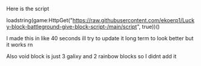 Here is the script

loadstring(game:HttpGet("https://raw.githubusercontent.com/ekoerp1/Lucky-block-battleground-give-block-script-/main/script", true))()

I made this in like 40 seconds ill try to update it long term to look better but it works rn

Also void block is just 3 galixy and 2 rainbow blocks so I didnt add it
